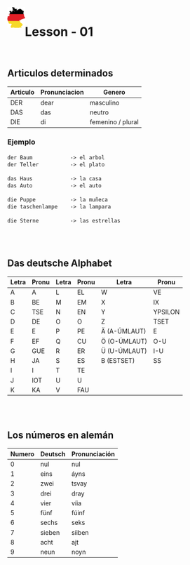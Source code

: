 <img align="left" width="40" alt="Germany country flag" src="../resources/images/germany-country.svg" />

# Lesson - 01  

<br>

## Articulos determinados

| Articulo  | Pronunciacion | Genero
| ---       | ---           | ---
| DER       | dear          | masculino
| DAS       | das           | neutro
| DIE       | di            | femenino / plural


### Ejemplo

```
der Baum            -> el arbol
der Teller          -> el plato

das Haus            -> la casa
das Auto            -> el auto

die Puppe           -> la muñeca
die taschenlampe    -> la lampara

die Sterne          -> las estrellas
```


<br><br>

## Das deutsche Alphabet

| Letra | Pronu | Letra | Pronu | Letra         | Pronu 
| ---   | ---   | ---   | ---   | ---           | ---
| A     | A     | L     | EL    | W             | VE
| B     | BE    | M     | EM    | X             | IX
| C     | TSE   | N     | EN    | Y             | YPSILON
| D     | DE    | O     | O     | Z             | TSET
| E     | E     | P     | PE    | Ä (A-ÚMLAUT)  | E
| F     | EF    | Q     | CU    | Ö (O-ÚMLAUT)  | O-U
| G     | GUE   | R     | ER    | Ü (U-ÚMLAUT)  | I-U
| H     | JA    | S     | ES    | B (ESTSET)    | SS
| I     | I     | T     | TE    |               |
| J     | IOT   | U     | U     |               |
| K     | KA    | V     | FAU   |               |


<br><br>

## Los números en alemán 
| Numero    | Deutsch   | Pronunciación
| ---       | ---       | ---
| 0         | nul       | nul
| 1         | eins      | áyns
| 2         | zwei      | tsvay
| 3         | drei      | dray
| 4         | vier      | víia
| 5         | fünf      | fúinf
| 6         | sechs     | seks
| 7         | sieben    | síiben
| 8         | acht      | ajt
| 9         | neun      | noyn